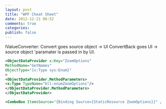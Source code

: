 ```yaml
---
layout: post
title: "WPF Cheat Sheet"
date: 2012-12-21 06:52
comments: true
categories: 
publish: false
---
```


IValueConverter:
Convert goes source object -> UI
ConvertBack goes UI -> source object
'paramater is passed in by UI.

```xml
<ObjectDataProvider x:Key="ZoomOptions"
MethodName="GetNames"
ObjectType="{x:Type sys:Enum}"
>
<ObjectDataProvider.MethodParameters>
<x:Type TypeName="bll:enumZoomOptions"/>
</ObjectDataProvider.MethodParameters>
</ObjectDataProvider>

<ComboBox ItemsSource="{Binding Source={StaticResource ZoomOptions}}" />
```
